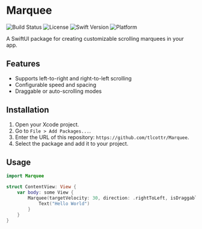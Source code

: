 # Marquee


![Build Status](https://github.com/tlcottr/Marquee/actions/workflows/swift.yml/badge.svg)
![License](https://img.shields.io/github/license/tlcottr/Marquee)
![Swift Version](https://img.shields.io/badge/Swift-5.7-orange)
![Platform](https://img.shields.io/badge/platform-iOS%20%7C%20macOS-lightgrey)

A SwiftUI package for creating customizable scrolling marquees in your app.

## Features
- Supports left-to-right and right-to-left scrolling
- Configurable speed and spacing
- Draggable or auto-scrolling modes

## Installation
1. Open your Xcode project.
2. Go to `File > Add Packages...`.
3. Enter the URL of this repository: `https://github.com/tlcottr/Marquee`.
4. Select the package and add it to your project.

## Usage
```swift
import Marquee

struct ContentView: View {
    var body: some View {
        Marquee(targetVelocity: 30, direction: .rightToLeft, isDraggable: false) {
            Text("Hello World")
        }
    }
}
